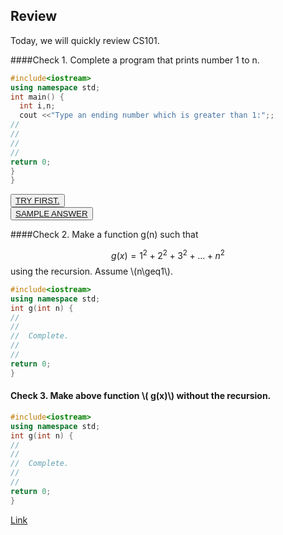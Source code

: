 ## Review

Today, we will quickly review CS101.

####Check 1. Complete a program that prints number 1 to n.

```c++
#include<iostream> 
using namespace std; 
int main() {
  int i,n;
  cout <<"Type an ending number which is greater than 1:";;
//
//
//
//
return 0;
}
}
```
<div class="btn-group btn-group-justified" role="group" aria-label="...">
  <div class="btn-group" role="group">
    <button type="button" class="btn btn-default bg-purple"><a   href="http://runnable.com/VMdcefZPp39Aqk68/cs203-review-check-1-for-c%2B%2B" target="_blank"> TRY FIRST.</a></button>
  </div>
  <!--
  <div class="btn-group" role="group">
    <button type="button" class="btn btn-default">Middle</button>
  </div>
  -->
  <div class="btn-group" role="group">
    <button type="button" class="btn btn-default bg-blue"><a   href="http://runnable.com/VMdhBgwrvLI4e1VA/cs203-review-check-1-sample-answer-for-c%2B%2B" target="_blank"> SAMPLE ANSWER</a></button>
  </div>
</div>

####Check 2. Make a function g(n) such that

$$
g(x)=1^2+2^2+3^2+\ldots+n^2
$$
using the recursion.
Assume \\(n\geq1\\).
```c++
#include<iostream> 
using namespace std; 
int g(int n) {
//
//
//  Complete.
//
//
return 0;
}

```
#### Check 3. Make above function \\( g(x)\\) without the recursion.
```c++
#include<iostream> 
using namespace std; 
int g(int n) {
//
//
//  Complete.
//
//
return 0;
}

```
<a href="http://example.com/bar.html#disqus_thread">Link</a>
    
